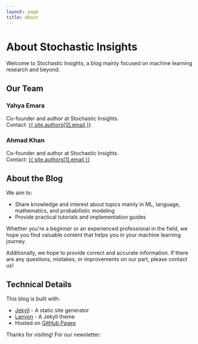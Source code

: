 ```yaml
---
layout: page
title: About
---
```


# About Stochastic Insights

Welcome to Stochastic Insights, a blog mainly focused on machine learning research and beyond.

## Our Team

### Yahya Emara
<p>
  Co-founder and author at Stochastic Insights.
  <br>
  Contact: <a href="mailto:{{ site.authors[0].email }}">{{ site.authors[0].email }}</a>
</p>

### Ahmad Khan
<p>
  Co-founder and author at Stochastic Insights.
  <br>
  Contact: <a href="mailto:{{ site.authors[1].email }}">{{ site.authors[1].email }}</a>
</p>

## About the Blog

We aim to:

- Share knowledge and interest about topics mainly in ML, language, mathematics, and probabilistic modeling
- Provide practical tutorials and implementation guides


Whether you're a beginner or an experienced professional in the field, we hope you find valuable content that helps you in your machine learning journey.

Additionally, we hope to provide correct and accurate information. If there are any questions, mistakes, or improvements on our part, please contact us!



## Technical Details

This blog is built with:

* [Jekyll](https://jekyllrb.com) - A static site generator
* [Lanyon](http://lanyon.getpoole.com) - A Jekyll theme
* Hosted on [GitHub Pages](https://pages.github.com)

Thanks for visiting! For our newsletter: 

